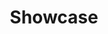 ---
title: Showcase
menu: Top
slides:
  - image: screenshot1.jpg
    heading: "We love to work remote"
    subheading: "We can show you <strong>how</strong> to do"
    button_text: Human Resource
    button_url: http://learn.getgrav.org
  - image: image1.jpg
    heading: "We love to work <strong>colaborative</stromg>!"
    subheading: "Fighting for Open Source Sustainability"
    button_text: Open Source
    button_url: http://learn.getgrav.org
  - image: frankfurt-skyline.jpg
    heading: "We love to work <strong>colaborative</stromg>!"
    subheading: "Fighting for Open Source Sustainability"
    button_text: Open Source2
    button_url: http://learn.getgrav.org
  - image: frankfurt-bruecke.jpg
    heading: "Cras  <strong>justo</strong> odio, dapibus ac facilisis in, quam.. !"
    subheading: "Donec ullamcorper nulla non metus auctor fringilla.."
    button_text: Asterisk
    button_url: http://learn.getgrav.org
  - image: frankfurt-bruecke.jpg
    heading: "Cras  <strong>justo</strong> odio, dapibus ac facilisis in, quam.. !"
    subheading: "Donec ullamcorper nulla non metus auctor fringilla.."
    button_text: Asterisk
    button_url: http://learn.getgrav.org

---